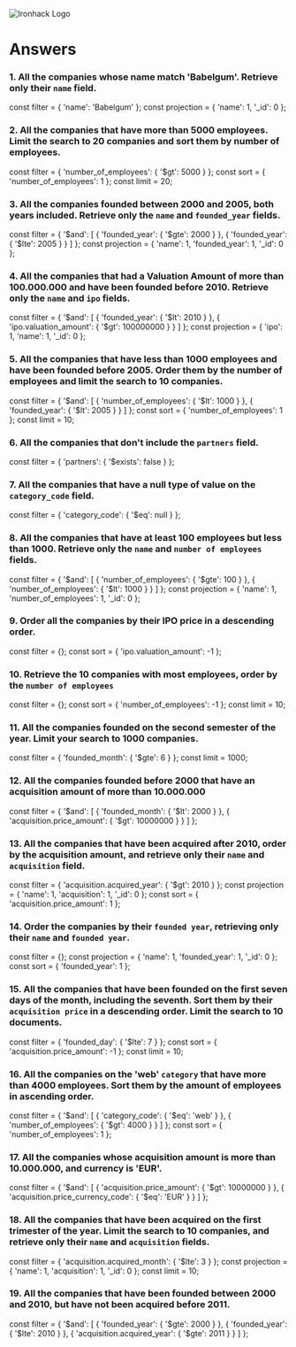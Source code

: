 ![Ironhack Logo](https://i.imgur.com/1QgrNNw.png)

# Answers

### 1. All the companies whose name match 'Babelgum'. Retrieve only their `name` field.

const filter = {
'name': 'Babelgum'
};
const projection = {
'name': 1,
'\_id': 0
};

### 2. All the companies that have more than 5000 employees. Limit the search to 20 companies and sort them by **number of employees**.

const filter = {
'number_of_employees': {
'$gt': 5000
}
};
const sort = {
'number_of_employees': 1
};
const limit = 20;

### 3. All the companies founded between 2000 and 2005, both years included. Retrieve only the `name` and `founded_year` fields.

const filter = {
'$and': [
    {
      'founded_year': {
        '$gte': 2000
}
}, {
'founded_year': {
'$lte': 2005
}
}
]
};
const projection = {
'name': 1,
'founded_year': 1,
'\_id': 0
};

### 4. All the companies that had a Valuation Amount of more than 100.000.000 and have been founded before 2010. Retrieve only the `name` and `ipo` fields.

const filter = {
'$and': [
    {
      'founded_year': {
        '$lt': 2010
}
}, {
'ipo.valuation_amount': {
'$gt': 100000000
}
}
]
};
const projection = {
'ipo': 1,
'name': 1,
'\_id': 0
};

### 5. All the companies that have less than 1000 employees and have been founded before 2005. Order them by the number of employees and limit the search to 10 companies.

const filter = {
'$and': [
    {
      'number_of_employees': {
        '$lt': 1000
}
}, {
'founded_year': {
'$lt': 2005
}
}
]
};
const sort = {
'number_of_employees': 1
};
const limit = 10;

### 6. All the companies that don't include the `partners` field.

const filter = {
'partners': {
'$exists': false
}
};

### 7. All the companies that have a null type of value on the `category_code` field.

const filter = {
'category_code': {
'$eq': null
}
};

### 8. All the companies that have at least 100 employees but less than 1000. Retrieve only the `name` and `number of employees` fields.

const filter = {
'$and': [
    {
      'number_of_employees': {
        '$gte': 100
}
}, {
'number_of_employees': {
'$lt': 1000
}
}
]
};
const projection = {
'name': 1,
'number_of_employees': 1,
'\_id': 0
};

### 9. Order all the companies by their IPO price in a descending order.

const filter = {};
const sort = {
'ipo.valuation_amount': -1
};

### 10. Retrieve the 10 companies with most employees, order by the `number of employees`

const filter = {};
const sort = {
'number_of_employees': -1
};
const limit = 10;

### 11. All the companies founded on the second semester of the year. Limit your search to 1000 companies.

const filter = {
'founded_month': {
'$gte': 6
}
};
const limit = 1000;

### 12. All the companies founded before 2000 that have an acquisition amount of more than 10.000.000

const filter = {
'$and': [
    {
      'founded_month': {
        '$lt': 2000
}
}, {
'acquisition.price_amount': {
'$gt': 10000000
}
}
]
};

### 13. All the companies that have been acquired after 2010, order by the acquisition amount, and retrieve only their `name` and `acquisition` field.

const filter = {
'acquisition.acquired_year': {
'$gt': 2010
}
};
const projection = {
'name': 1,
'acquisition': 1,
'\_id': 0
};
const sort = {
'acquisition.price_amount': 1
};

### 14. Order the companies by their `founded year`, retrieving only their `name` and `founded year`.

const filter = {};
const projection = {
'name': 1,
'founded_year': 1,
'\_id': 0
};
const sort = {
'founded_year': 1
};

### 15. All the companies that have been founded on the first seven days of the month, including the seventh. Sort them by their `acquisition price` in a descending order. Limit the search to 10 documents.

const filter = {
'founded_day': {
'$lte': 7
}
};
const sort = {
'acquisition.price_amount': -1
};
const limit = 10;

### 16. All the companies on the 'web' `category` that have more than 4000 employees. Sort them by the amount of employees in ascending order.

const filter = {
'$and': [
    {
      'category_code': {
        '$eq': 'web'
}
}, {
'number_of_employees': {
'$gt': 4000
}
}
]
};
const sort = {
'number_of_employees': 1
};

### 17. All the companies whose acquisition amount is more than 10.000.000, and currency is 'EUR'.

const filter = {
'$and': [
    {
      'acquisition.price_amount': {
        '$gt': 10000000
}
}, {
'acquisition.price_currency_code': {
'$eq': 'EUR'
}
}
]
};

### 18. All the companies that have been acquired on the first trimester of the year. Limit the search to 10 companies, and retrieve only their `name` and `acquisition` fields.

const filter = {
'acquisition.acquired_month': {
'$lte': 3
}
};
const projection = {
'name': 1,
'acquisition': 1,
'\_id': 0
};
const limit = 10;

### 19. All the companies that have been founded between 2000 and 2010, but have not been acquired before 2011.

const filter = {
'$and': [
    {
      'founded_year': {
        '$gte': 2000
}
}, {
'founded_year': {
'$lte': 2010
      }
    }, {
      'acquisition.acquired_year': {
        '$gte': 2011
}
}
]
};
